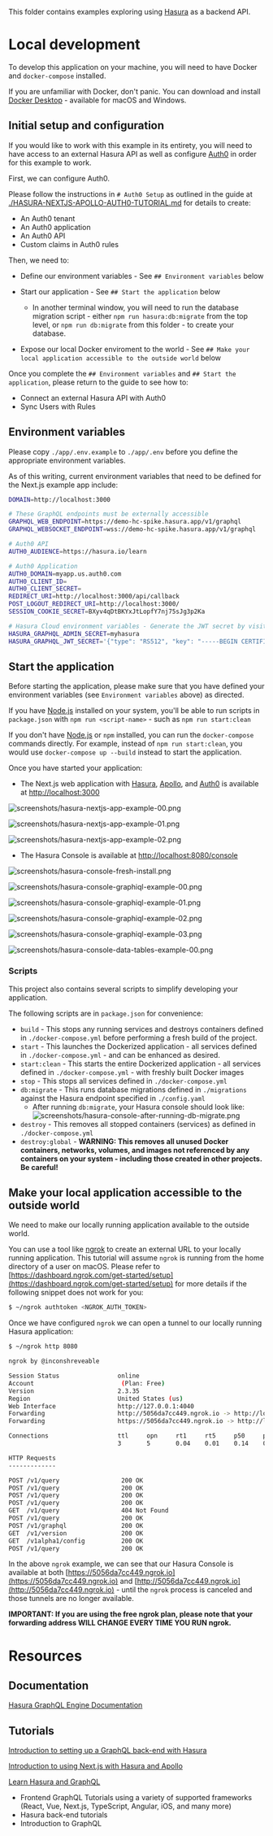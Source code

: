 This folder contains examples exploring using [Hasura](https://hasura.io) as a backend API.

# Local development

To develop this application on your machine, you will need to have Docker and `docker-compose` installed.

If you are unfamiliar with Docker, don't panic. You can download and install [Docker Desktop](https://www.docker.com/products/docker-desktop) - available for macOS and Windows.

## Initial setup and configuration

If you would like to work with this example in its entirety, you will need to have access to an external Hasura API as well as configure [Auth0](https://auth0.com) in order for this example to work.

First, we can configure Auth0.

Please follow the instructions in `# Auth0 Setup` as outlined in the guide at [./HASURA-NEXTJS-APOLLO-AUTH0-TUTORIAL.md](./HASURA-NEXTJS-APOLLO-AUTH0-TUTORIAL.md) for details to create:

- An Auth0 tenant
- An Auth0 application
- An Auth0 API
- Custom claims in Auth0 rules

Then, we need to:

- Define our environment variables - See `## Environment variables` below
- Start our application - See `## Start the application` below

  - In another terminal window, you will need to run the database migration script - either `npm run hasura:db:migrate` from the top level, or `npm run db:migrate` from this folder - to create your database.

- Expose our local Docker enviroment to the world - See `## Make your local application accessible to the outside world` below

Once you complete the `## Environment variables` and `## Start the application`, please return to the guide to see how to:

- Connect an external Hasura API with Auth0
- Sync Users with Rules

## Environment variables

Please copy `./app/.env.example` to `./app/.env` before you define the appropriate environment variables.

As of this writing, current environment variables that need to be defined for the Next.js example app include:

```sh
DOMAIN=http://localhost:3000

# These GraphQL endpoints must be externally accessible
GRAPHQL_WEB_ENDPOINT=https://demo-hc-spike.hasura.app/v1/graphql
GRAPHQL_WEBSOCKET_ENDPOINT=wss://demo-hc-spike.hasura.app/v1/graphql

# Auth0 API
AUTH0_AUDIENCE=https://hasura.io/learn

# Auth0 Application
AUTH0_DOMAIN=myapp.us.auth0.com
AUTH0_CLIENT_ID=
AUTH0_CLIENT_SECRET=
REDIRECT_URI=http://localhost:3000/api/callback
POST_LOGOUT_REDIRECT_URI=http://localhost:3000/
SESSION_COOKIE_SECRET=BXyv4qDtBKYxJtLopfY7nj75sJg3p2Ka

# Hasura Cloud environment variables - Generate the JWT secret by visiting https://hasura.io/jwt-config/
HASURA_GRAPHQL_ADMIN_SECRET=myhasura
HASURA_GRAPHQL_JWT_SECRET='{"type": "RS512", "key": "-----BEGIN CERTIFICATE-----\nYOUR-CERTIFICATE\n-----END CERTIFICATE-----"}'
```

## Start the application

Before starting the application, please make sure that you have defined your environment variables (see `Environment variables` above) as directed.

If you have [Node.js](https://nodejs.org/en/) installed on your system, you'll be able to run scripts in `package.json` with `npm run <script-name>` - such as `npm run start:clean`

If you don't have [Node.js](https://nodejs.org/en/) or `npm` installed, you can run the `docker-compose` commands directly. For example, instead of `npm run start:clean`, you would use `docker-compose up --build` instead to start the application.

Once you have started your application:

- The Next.js web application with [Hasura](https://hasura.io), [Apollo](https://www.apollographql.com), and [Auth0](https://auth0.com) is available at [http://localhost:3000](http://localhost:3000)

![__screenshots__/hasura-nextjs-app-example-00.png](__screenshots__/hasura-nextjs-app-example-00.png)

![__screenshots__/hasura-nextjs-app-example-01.png](__screenshots__/hasura-nextjs-app-example-01.png)

![__screenshots__/hasura-nextjs-app-example-02.png](__screenshots__/hasura-nextjs-app-example-02.png)

- The Hasura Console is available at [http://localhost:8080/console](http://localhost:8080/console)

![__screenshots__/hasura-console-fresh-install.png](__screenshots__/hasura-console-fresh-install.png)

![__screenshots__/hasura-console-graphiql-example-00.png](__screenshots__/hasura-console-graphiql-example-00.png)

![__screenshots__/hasura-console-graphiql-example-01.png](__screenshots__/hasura-console-graphiql-example-01.png)

![__screenshots__/hasura-console-graphiql-example-02.png](__screenshots__/hasura-console-graphiql-example-02.png)

![__screenshots__/hasura-console-graphiql-example-03.png](__screenshots__/hasura-console-graphiql-example-03.png)

![__screenshots__/hasura-console-data-tables-example-00.png](__screenshots__/hasura-console-data-tables-example-00.png)

### Scripts

This project also contains several scripts to simplify developing your application.

The following scripts are in `package.json` for convenience:

- `build` - This stops any running services and destroys containers defined in `./docker-compose.yml` before performing a fresh build of the project.
- `start` - This launches the Dockerized application - all services defined in `./docker-compose.yml` - and can be enhanced as desired.
- `start:clean` - This starts the entire Dockerized application - all services defined in `./docker-compose.yml` - with freshly built Docker images
- `stop` - This stops all services defined in `./docker-compose.yml`
- `db:migrate` - This runs database migrations defined in `./migrations` against the Hasura endpoint specified in `./config.yaml`
  - After running `db:migrate`, your Hasura console should look like:
    ![__screenshots__/hasura-console-after-running-db-migrate.png](__screenshots__/hasura-console-after-running-db-migrate.png)
- `destroy` - This removes all stopped containers (services) as defined in `./docker-compose.yml`
- `destroy:global` - **WARNING: This removes all unused Docker containers, networks, volumes, and images not referenced by any containers on your system - including those created in other projects. Be careful!**

## Make your local application accessible to the outside world

We need to make our locally running application available to the outside world.

You can use a tool like [ngrok](https://ngrok.com/) to create an external URL to your locally running application. This tutorial will assume `ngrok` is running from the home directory of a user on macOS. Please refer to [https://dashboard.ngrok.com/get-started/setup](https://dashboard.ngrok.com/get-started/setup) for more details if the following snippet does not work for you:

```sh
$ ~/ngrok authtoken <NGROK_AUTH_TOKEN>
```

Once we have configured `ngrok` we can open a tunnel to our locally running Hasura application:

```sh
$ ~/ngrok http 8080

ngrok by @inconshreveable                                                                                                             (Ctrl+C to quit)

Session Status                online
Account                        (Plan: Free)
Version                       2.3.35
Region                        United States (us)
Web Interface                 http://127.0.0.1:4040
Forwarding                    http://5056da7cc449.ngrok.io -> http://localhost:8080
Forwarding                    https://5056da7cc449.ngrok.io -> http://localhost:8080

Connections                   ttl     opn     rt1     rt5     p50     p90
                              3       5       0.04    0.01    0.14    0.28

HTTP Requests
-------------

POST /v1/query                 200 OK
POST /v1/query                 200 OK
POST /v1/query                 200 OK
POST /v1/query                 200 OK
GET  /v1/query                 404 Not Found
POST /v1/query                 200 OK
POST /v1/graphql               200 OK
GET  /v1/version               200 OK
GET  /v1alpha1/config          200 OK
POST /v1/query                 200 OK
```

In the above `ngrok` example, we can see that our Hasura Console is available at both [https://5056da7cc449.ngrok.io](https://5056da7cc449.ngrok.io) and [http://5056da7cc449.ngrok.io](http://5056da7cc449.ngrok.io) - until the `ngrok` process is canceled and those tunnels are no longer available.

**IMPORTANT: If you are using the free ngrok plan, please note that your forwarding address WILL CHANGE EVERY TIME YOU RUN ngrok.**

# Resources

## Documentation

[Hasura GraphQL Engine Documentation](https://hasura.io/docs/1.0/graphql/core/index.html)

## Tutorials

[Introduction to setting up a GraphQL back-end with Hasura](https://hasura.io/learn/graphql/hasura/introduction/)

[Introduction to using Next.js with Hasura and Apollo](https://hasura.io/learn/graphql/nextjs-fullstack-serverless/introduction/)

[Learn Hasura and GraphQL](https://hasura.io/learn/)

- Frontend GraphQL Tutorials using a variety of supported frameworks (React, Vue, Next.js, TypeScript, Angular, iOS, and many more)
- Hasura back-end tutorials
- Introduction to GraphQL
